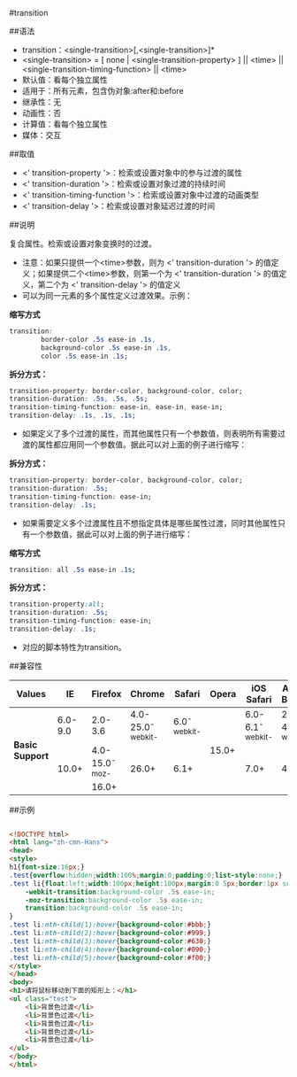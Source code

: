 #transition

##语法

- transition：&lt;single-transition&gt;[,&lt;single-transition&gt;]*
- &lt;single-transition&gt; = [ none | &lt;single-transition-property&gt; ] || &lt;time&gt; || &lt;single-transition-timing-function&gt; || &lt;time&gt;
- 默认值：看每个独立属性
- 适用于：所有元素，包含伪对象:after和:before
- 继承性：无
- 动画性：否
- 计算值：看每个独立属性
- 媒体：交互


##取值

- &lt;' transition-property '&gt;：检索或设置对象中的参与过渡的属性
- &lt;' transition-duration '&gt;：检索或设置对象过渡的持续时间
- &lt;' transition-timing-function '&gt;：检索或设置对象中过渡的动画类型
- &lt;' transition-delay '&gt;：检索或设置对象延迟过渡的时间


##说明

复合属性。检索或设置对象变换时的过渡。

- 注意：如果只提供一个&lt;time&gt;参数，则为 &lt;' transition-duration '&gt; 的值定义；如果提供二个&lt;time&gt;参数，则第一个为 &lt;' transition-duration '&gt; 的值定义，第二个为 &lt;' transition-delay '&gt; 的值定义
- 可以为同一元素的多个属性定义过渡效果。示例：

**缩写方式**

```css
transition:
		border-color .5s ease-in .1s,
		background-color .5s ease-in .1s,
		color .5s ease-in .1s;
```

**拆分方式：**

```css
transition-property: border-color, background-color, color;
transition-duration: .5s, .5s, .5s;
transition-timing-function: ease-in, ease-in, ease-in;
transition-delay: .1s, .1s, .1s;
```

- 如果定义了多个过渡的属性，而其他属性只有一个参数值，则表明所有需要过渡的属性都应用同一个参数值。据此可以对上面的例子进行缩写：

**拆分方式：**
```css
transition-property: border-color, background-color, color;
transition-duration: .5s;
transition-timing-function: ease-in;
transition-delay: .1s;
```

- 如果需要定义多个过渡属性且不想指定具体是哪些属性过渡，同时其他属性只有一个参数值，据此可以对上面的例子进行缩写：

**缩写方式**

```css
transition: all .5s ease-in .1s;
```
**拆分方式：**
```css
transition-property:all;
transition-duration: .5s;
transition-timing-function: ease-in;
transition-delay: .1s;
```

- 对应的脚本特性为transition。

##兼容性


<table class="compatible">
<thead>
    <tr>
        <th>Values</th>
        <th>IE</th>
        <th>Firefox</th>
        <th>Chrome</th>
        <th>Safari</th>
        <th>Opera</th>
        <th>iOS Safari</th>
        <th>Android Browser</th>
        <th>Android Chrome</th>
    </tr>
</thead>
<tbody>
    <tr>
        <td rowspan="3"><strong>Basic Support</strong></td>
        <td class="unsupport">6.0-9.0</td>
        <td class="unsupport">2.0-3.6</td>
        <td class="support">4.0-25.0<sup class="fix">-webkit-</sup></td>
        <td class="support">6.0<sup class="fix">-webkit-</sup></td>
        <td class="support" rowspan="3">15.0+</td>
        <td class="support">6.0-6.1<sup class="fix">-webkit-</sup></td>
        <td class="support">2.1-4.3<sup class="fix">-webkit-</sup></td>
        <td class="support">18.0-24.0<sup class="fix">-webkit-</sup></td>
    </tr>
    <tr>
        <td class="support" rowspan="2">10.0+</td>
        <td class="support">4.0-15.0<sup class="fix">-moz-</sup></td>
        <td class="support" rowspan="2">26.0+</td>
        <td class="support" rowspan="2">6.1+</td>
        <td class="support" rowspan="2">7.0+</td>
        <td class="support" rowspan="2">4.4.4+</td>
        <td class="support" rowspan="2">25.0+</td>
    </tr>
    <tr>
        <td class="support">16.0+</td>
    </tr>
</tbody>
</table>




##示例

```html

<!DOCTYPE html>
<html lang="zh-cmn-Hans">
<head>
<style>
h1{font-size:16px;}
.test{overflow:hidden;width:100%;margin:0;padding:0;list-style:none;}
.test li{float:left;width:100px;height:100px;margin:0 5px;border:1px solid #ddd;background-color:#eee;text-align:center;
	-webkit-transition:background-color .5s ease-in;
	-moz-transition:background-color .5s ease-in;
	transition:background-color .5s ease-in;
}
.test li:nth-child(1):hover{background-color:#bbb;}
.test li:nth-child(2):hover{background-color:#999;}
.test li:nth-child(3):hover{background-color:#630;}
.test li:nth-child(4):hover{background-color:#090;}
.test li:nth-child(5):hover{background-color:#f00;}
</style>
</head>
<body>
<h1>请将鼠标移动到下面的矩形上：</h1>
<ul class="test">
	<li>背景色过渡</li>
	<li>背景色过渡</li>
	<li>背景色过渡</li>
	<li>背景色过渡</li>
	<li>背景色过渡</li>
</ul>
</body>
</html>

```
